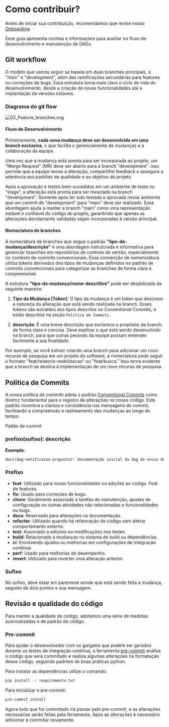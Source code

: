 # Como contribuir?

Antes de iniciar sua contribuição, recomendamos que revise nosso [Onboarding](https://gitlab.com/groups/lappis-unb/decidimbr/servicos-de-dados/-/wikis/Onboarding).

Esse guia apresenta normas e informações para auxiliar no fluxo de desenvolvimento e manutenção de DAGs.

## Git workflow

O modelo que vamos seguir se baseia em duas branches principais, a "main" e "development", além das ramificações secundárias para features ou correções de bugs. Essa estrutura torna mais claro o ciclo de vida do desenvolvimento, desde a criação de novas funcionalidades até a implantação de versões estáveis.

### Diagrama do git flow

![02_Feature_branches.svg](../airflow-dags/docs/img/git_flow.svg)

#### Fluxo de Desenvolvimento

Primeiramente, **cada nova mudança deve ser desenvolvida em uma branch exclusiva**, o que facilita o gerenciamento de mudanças e a colaboração da equipe.

Uma vez que a mudança está pronta para ser incorporada ao projeto, um "Merge Request" (MR) deve ser aberto para a branch "development". Isso permite que a equipe revise a alteração, compartilhe feedback e assegure a aderência aos padrões de qualidade e ao objetivo do projeto.

Após a aprovação e testes bem-sucedidos em um ambiente de teste ou "stage", a alteração está pronta para ser mesclada na branch "development". Somente após ter sido testada e aprovada nesse ambiente que um commit de "development" para "main" deve ser realizado. Essa abordagem ajuda a manter a branch "main" como uma representação estável e confiável do código do projeto, garantindo que apenas as alterações devidamente validadas sejam incorporadas à versão principal.

#### Nomeclatura de branches

A nomeclatura de branches que segue o padrão **"tipo-da-mudança/descrição"** é uma abordagem estruturada e informativa para gerenciar branches em repositórios de controle de versão, especialmente no contexto de commits convencionais. Essa convenção de nomenclatura utiliza tokens derivados dos tipos de mudanças definidos no padrão de commits convencionais para categorizar as branches de forma clara e compreensível.

A estrutura **"tipo-da-mudança/nome-descritivo"** pode ser desdobrada da seguinte maneira:

1. **Tipo da Mudança (Token)**: O tipo da mudança é um token que descreve a natureza da alteração que está sendo realizada na branch. Esses tokens são extraídos dos tipos descritos no Conventional Commits, e estão descritos na seção `Politica de Commits.`

2. **descrição**: É uma breve descrição que esclarece o propósito da branch de forma clara e concisa. Deve explicar o que está sendo desenvolvido na branch, para que outras pessoas da equipe possam entender facilmente a sua finalidade.

Por exemplo, se você estiver criando uma branch para adicionar um novo recurso de pesquisa em um projeto de software, a nomeclatura pode seguir o formato "feat/relatorio-mobilizacao" ou "feat/busca." Isso torna evidente que a branch se destina à implementação de um novo recurso de pesquisa.

## Politica de Commits

A nossa política de commits adota o padrão [Conventional Commits](https://www.conventionalcommits.org/en/v1.0.0/) como diretriz fundamental para o registro de alterações no nosso código. Este padrão incentiva a clareza e consistência nas mensagens de commit, facilitando a compreensão e rastreamento das mudanças ao longo do tempo.

Padão de commit

### **prefixo(sufixo): descrição**

**Exemplo**:

```markdown
docs(dag-notificacao-proposta): documentação inicial da dag de envio de mensagem de novas propostas.
```

### Prefixo

- **feat**: Utilizado para novas funcionalidades ou adições ao código. Feat de features.
- **fix**: Usado para correções de bugs.
- **chore**: Geralmente associado a tarefas de manutenção, ajustes de configuração ou outras atividades não relacionadas a funcionalidades ou bugs.
- **docs**: Reservado para alterações na documentação.
- **refactor**: Utilizado quando há refatoração de código sem alterar comportamento externo.
- **test**: Associado a adições ou modificações nos testes.
- **build**: Relacionado a mudanças no sistema de build ou dependências.
- **ci**: Envolvendo ajustes ou melhorias em configurações de integração contínua.
- **perf**: Usado para melhorias de desempenho.
- **revert**: Utilizado para reverter uma alteração anterior.

### Sufixo

No sufixo, deve estar em parentese aonde que está sendo feita a mudança, seguido de dois pontos e sua mensagem.

## Revisão e qualidade do código

Para manter a qualidade do código, adotamos uma série de medidas automatizadas e de padrão de código.

### Pre-commit

Para ajudar o desenvolvedor com os gargalos que podem ser gerados durante os testes de integração contínua, a ferramenta [pre-commit](https://pre-commit.com/) analisa o código que será commitado e realiza algumas alterações na formatação desse código, seguindo padrões de boas práticas python.

Para instalar as dependências utilize o comando:

```bash
pip install -r requirements.txt
```

Para inicializar o pre-commit:

```bash
pre-commit install
```

Agora tudo que for commitado irá passar pelo pre-commit, e as alterações necessárias serão feitas pela ferramenta. Após as alterações é necessário adicionar e commitar novamente.

